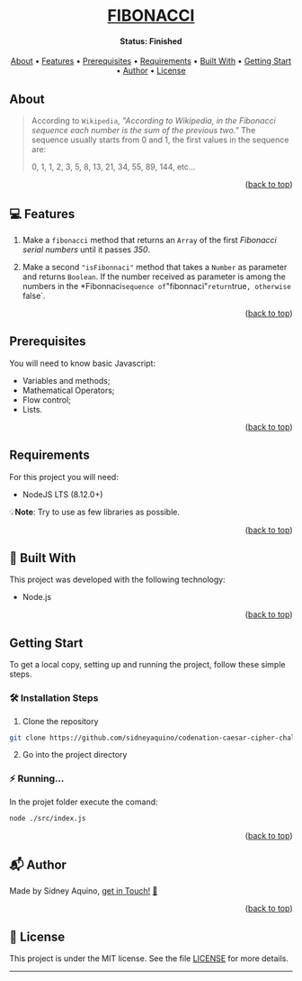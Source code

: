 <a name="readme-top"></a>

<h1 align="center">
  <a href="#"> FIBONACCI </a>
</h1>

<h4 align="center"> 
	 Status: Finished
</h4>

<p align="center">
  <a href="#about">About</a> •
  <a href="#features">Features</a> •
  <a href="#prerequisites">Prerequisites</a> •
  <a href="#requirements">Requirements</a> •
  <a href="#built-with">Built With</a> •
  <a href="#getting-start">Getting Start</a> •
  <a href="#author">Author</a> •
  <a href="#user-content-license">License</a>
</p>


## About

>According to `Wikipedia`, *"According to Wikipedia, in the Fibonacci sequence each number is the sum of the previous two."* The sequence usually starts from 0 and 1, the first values in the sequence are:
>
> 0, 1, 1, 2, 3, 5, 8, 13, 21, 34, 55, 89, 144, etc...

<p align="right">(<a href="#readme-top">back to top</a>)</p>



## 💻 Features

1. Make a `fibonacci` method that returns an `Array` of the first *Fibonacci serial numbers* until it passes *350*.

2. Make a second `"isFibonnaci"` method that takes a `Number` as parameter and returns `Boolean`.
If the number received as parameter is among the numbers in the *Fibonnaci` sequence of `"fibonnaci"` return `true`, otherwise `false`.

<p align="right">(<a href="#readme-top">back to top</a>)</p>



## Prerequisites

You will need to know basic Javascript:
- Variables and methods;
- Mathematical Operators;
- Flow control;
- Lists.

<p align="right">(<a href="#readme-top">back to top</a>)</p>



## Requirements

For this project you will need:
- NodeJS LTS (8.12.0+)

💡**Note**: Try to use as few libraries as possible.

<p align="right">(<a href="#readme-top">back to top</a>)</p>



<a name="built-with"></a>
## :rocket: Built With
This project was developed with the following technology:
- Node.js

<p align="right">(<a href="#readme-top">back to top</a>)</p>



## Getting Start

To get a local copy, setting up and running the project, follow these simple steps.


### 🛠️ Installation Steps
1. Clone the repository
```Bash
git clone https://github.com/sidneyaquino/codenation-caesar-cipher-challenge-js
```
2. Go into the project directory


### :zap: Running...
In the projet folder execute the comand:
```bash
node ./src/index.js
```

<p align="right">(<a href="#readme-top">back to top</a>)</p>



<a name="author"></a>
## :mailbox_with_mail: Author
Made by Sidney Aquino, [get in Touch!](https://de.linkedin.com/in/sidneydeaquino) <a href="https://de.linkedin.com/in/sidneydeaquino" title="Linkein"> :incoming_envelope: </a>

<p align="right">(<a href="#readme-top">back to top</a>)</p>



<a name="user-content-license"></a>
## :memo: License
This project is under the MIT license. See the file [LICENSE](LICENSE.md) for more details.

---